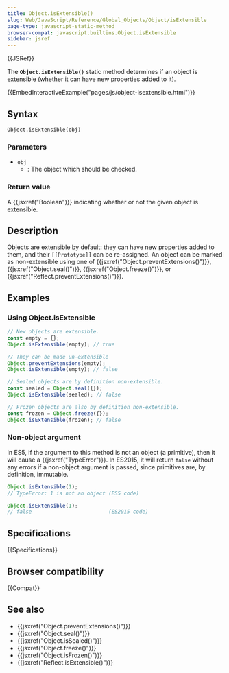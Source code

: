 ```yaml
---
title: Object.isExtensible()
slug: Web/JavaScript/Reference/Global_Objects/Object/isExtensible
page-type: javascript-static-method
browser-compat: javascript.builtins.Object.isExtensible
sidebar: jsref
---
```


{{JSRef}}

The **`Object.isExtensible()`** static method determines if an object
is extensible (whether it can have new properties added to it).

{{EmbedInteractiveExample("pages/js/object-isextensible.html")}}

## Syntax

```js-nolint
Object.isExtensible(obj)
```

### Parameters

- `obj`
  - : The object which should be checked.

### Return value

A {{jsxref("Boolean")}} indicating whether or not the given object is extensible.

## Description

Objects are extensible by default: they can have new properties added to them, and their `[[Prototype]]` can be re-assigned. An object can be marked as non-extensible using one of {{jsxref("Object.preventExtensions()")}}, {{jsxref("Object.seal()")}}, {{jsxref("Object.freeze()")}}, or {{jsxref("Reflect.preventExtensions()")}}.

## Examples

### Using Object.isExtensible

```js
// New objects are extensible.
const empty = {};
Object.isExtensible(empty); // true

// They can be made un-extensible
Object.preventExtensions(empty);
Object.isExtensible(empty); // false

// Sealed objects are by definition non-extensible.
const sealed = Object.seal({});
Object.isExtensible(sealed); // false

// Frozen objects are also by definition non-extensible.
const frozen = Object.freeze({});
Object.isExtensible(frozen); // false
```

### Non-object argument

In ES5, if the argument to this method is not an object (a primitive), then it will cause a {{jsxref("TypeError")}}. In ES2015, it will return `false` without any errors if a non-object argument is passed, since primitives are, by definition, immutable.

```js
Object.isExtensible(1);
// TypeError: 1 is not an object (ES5 code)

Object.isExtensible(1);
// false                         (ES2015 code)
```

## Specifications

{{Specifications}}

## Browser compatibility

{{Compat}}

## See also

- {{jsxref("Object.preventExtensions()")}}
- {{jsxref("Object.seal()")}}
- {{jsxref("Object.isSealed()")}}
- {{jsxref("Object.freeze()")}}
- {{jsxref("Object.isFrozen()")}}
- {{jsxref("Reflect.isExtensible()")}}
